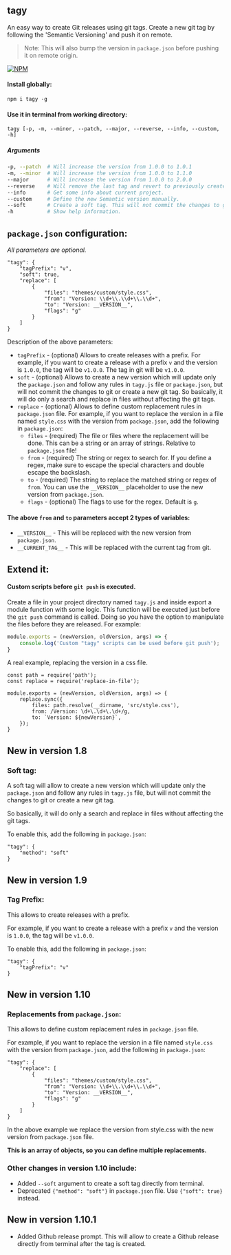 ## tagy 

An easy way to create Git releases using git tags. 
Create a new git tag by following the 'Semantic Versioning' and push it on remote. 
 > Note: This will also bump the version in `package.json` before pushing it on remote origin.

[![NPM](https://nodei.co/npm/tagy.png?compact=true)](https://nodei.co/npm/tagy/)

#### Install globally:
```
npm i tagy -g
```

#### Use it in terminal from working directory:
```
tagy [-p, -m, --minor, --patch, --major, --reverse, --info, --custom, -h]
```

##### Arguments
```sh 
-p, --patch  # Will increase the version from 1.0.0 to 1.0.1
-m, --minor  # Will increase the version from 1.0.0 to 1.1.0
--major      # Will increase the version from 1.0.0 to 2.0.0
--reverse    # Will remove the last tag and revert to previously created one.
--info       # Get some info about current project.
--custom     # Define the new Semantic version manually.
--soft       # Create a soft tag. This will not commit the changes to git or create a new git tag.
-h           # Show help information.
```

## `package.json` configuration:

_All parameters are optional._

```
"tagy": {
    "tagPrefix": "v",
    "soft": true,
    "replace": [
        {
            "files": "themes/custom/style.css",
            "from": "Version: \\d+\\.\\d+\\.\\d+",
            "to": "Version: __VERSION__",
            "flags": "g"
        }
    ]
}
```

Description of the above parameters:
* `tagPrefix` - (optional) Allows to create releases with a prefix. For example, if you want to create a release with a prefix `v` and the version is `1.0.0`, the tag will be `v1.0.0`. The tag in git will be `v1.0.0`.
* `soft` - (optional) Allows to create a new version which will update only the `package.json` and follow any rules in `tagy.js` file or `package.json`, but will not commit the changes to git or create a new git tag. So basically, it will do only a search and replace in files without affecting the git tags.
* `replace` - (optional) Allows to define custom replacement rules in `package.json` file. For example, if you want to replace the version in a file named `style.css` with the version from `package.json`, add the following in `package.json`: 
  * `files` - (required) The file or files where the replacement will be done. This can be a string or an array of strings. Relative to `package.json` file!
  * `from` - (required) The string or regex to search for. If you define a regex, make sure to escape the special characters and double escape the backslash. 
  * `to` - (required) The string to replace the matched string or regex of `from`. You can use the `__VERSION__` placeholder to use the new version from `package.json`.
  * `flags` - (optional) The flags to use for the regex. Default is `g`.


#### The above `from` and `to` parameters accept 2 types of variables: 
* `__VERSION__` - This will be replaced with the new version from `package.json`.
* `__CURRENT_TAG__` - This will be replaced with the current tag from git.

## Extend it:

#### Custom scripts before `git push` is executed.
Create a file in your project directory named `tagy.js` and inside export a module function with some logic. This function will be executed just before the `git push` command is called.
Doing so you have the option to manipulate the files before they are released. 
For example: 
```js 
module.exports = (newVersion, oldVersion, args) => {
    console.log('Custom "tagy" scripts can be used before git push');
}
```

A real example, replacing the version in a css file.
```
const path = require('path');
const replace = require('replace-in-file');

module.exports = (newVersion, oldVersion, args) => {
    replace.sync({
        files: path.resolve(__dirname, 'src/style.css'),
        from: /Version: \d+\.\d+\.\d+/g,
        to: `Version: ${newVersion}`,
    });
}
```

## New in version 1.8
### Soft tag:

A soft tag will allow to create a new version which will update only the `package.json` and follow any rules in `tagy.js` file, 
but will not commit the changes to git or create a new git tag.

So basically, it will do only a search and replace in files without affecting the git tags.

To enable this, add the following in `package.json`: 
```
"tagy": {
    "method": "soft"
}
```

## New in version 1.9
### Tag Prefix:

This allows to create releases with a prefix.

For example, if you want to create a release with a prefix `v` and the version is `1.0.0`, the tag will be `v1.0.0`.

To enable this, add the following in `package.json`: 
```
"tagy": {
    "tagPrefix": "v"
}
```

## New in version 1.10
### Replacements from `package.json`:

This allows to define custom replacement rules in `package.json` file.

For example, if you want to replace the version in a file named `style.css` with the version from `package.json`, add the following in `package.json`: 
```
"tagy": {
    "replace": [
        {
            "files": "themes/custom/style.css",
            "from": "Version: \\d+\\.\\d+\\.\\d+",
            "to": "Version: __VERSION__",
            "flags": "g"
        }
    ]
}
```

In the above example we replace the version from style.css with the new version from `package.json` file.

**This is an array of objects, so you can define multiple replacements.**

### Other changes in version 1.10 include:
* Added `--soft` argument to create a soft tag directly from terminal.
* Deprecated `{"method": "soft"}` in `package.json` file. Use `{"soft": true}` instead.


## New in version 1.10.1
* Added Github release prompt. This will allow to create a Github release directly from terminal after the tag is created.
